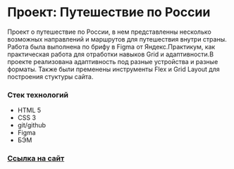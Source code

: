 <h1>Проект: Путешествие по России</h1>
<p>Проект о путешествие по России, в нем представленны несколько возможных направлений и маршрутов для путешествия внутри страны. Работа была выполнена по брифу в Figma от Яндекс.Практикум, как практическая работа для отработки навыков Grid и адаптивности.В проекте реализована адаптивность под разные устройства и разные форматы. Также были пременены инструменты Flex и Grid Layout для построения стуктуры сайта.</p>

<h3>Стек технологий</h3>
<ul>
  <li>HTML 5</li>
  <li>CSS 3</li>
  <li>git/github</li>
  <li>Figma</li>
  <li>БЭМ</li>
</ul>

<h3><a href="https://ilyabiryulev.github.io/russian-travel/">Ссылка на сайт</a></h3>



